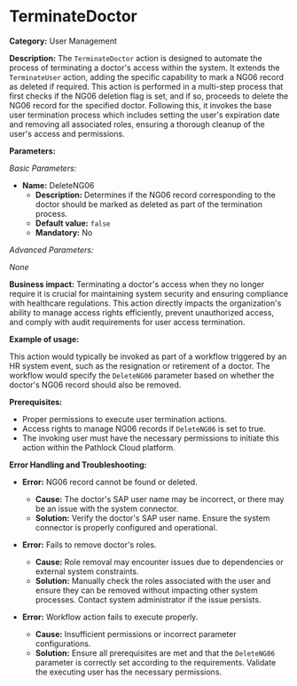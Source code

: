 # TerminateDoctor

**Category:** User Management

**Description:** 
The `TerminateDoctor` action is designed to automate the process of terminating a doctor's access within the system. It extends the `TerminateUser` action, adding the specific capability to mark a NG06 record as deleted if required. This action is performed in a multi-step process that first checks if the NG06 deletion flag is set, and if so, proceeds to delete the NG06 record for the specified doctor. Following this, it invokes the base user termination process which includes setting the user's expiration date and removing all associated roles, ensuring a thorough cleanup of the user's access and permissions.

**Parameters:** 

*Basic Parameters:*

- **Name:** DeleteNG06
    - **Description:** Determines if the NG06 record corresponding to the doctor should be marked as deleted as part of the termination process.
    - **Default value:** `false`
    - **Mandatory:** No

*Advanced Parameters:* 

_None_

**Business impact:** 
Terminating a doctor's access when they no longer require it is crucial for maintaining system security and ensuring compliance with healthcare regulations. This action directly impacts the organization's ability to manage access rights efficiently, prevent unauthorized access, and comply with audit requirements for user access termination.

**Example of usage:** 

This action would typically be invoked as part of a workflow triggered by an HR system event, such as the resignation or retirement of a doctor. The workflow would specify the `DeleteNG06` parameter based on whether the doctor's NG06 record should also be removed.

**Prerequisites:** 

- Proper permissions to execute user termination actions.
- Access rights to manage NG06 records if `DeleteNG06` is set to true.
- The invoking user must have the necessary permissions to initiate this action within the Pathlock Cloud platform.

**Error Handling and Troubleshooting:** 

- **Error:** NG06 record cannot be found or deleted.
  - **Cause:** The doctor's SAP user name may be incorrect, or there may be an issue with the system connector.
  - **Solution:** Verify the doctor's SAP user name. Ensure the system connector is properly configured and operational.
  
- **Error:** Fails to remove doctor's roles.
  - **Cause:** Role removal may encounter issues due to dependencies or external system constraints.
  - **Solution:** Manually check the roles associated with the user and ensure they can be removed without impacting other system processes. Contact system administrator if the issue persists.

- **Error:** Workflow action fails to execute properly.
  - **Cause:** Insufficient permissions or incorrect parameter configurations.
  - **Solution:** Ensure all prerequisites are met and that the `DeleteNG06` parameter is correctly set according to the requirements. Validate the executing user has the necessary permissions.